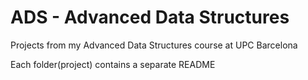 # ADS - Advanced Data Structures

Projects from my Advanced Data Structures course at UPC Barcelona

Each folder(project) contains a separate README
